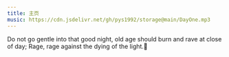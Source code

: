 ```yaml
---
title: 主页
music: https://cdn.jsdelivr.net/gh/pys1992/storage@main/DayOne.mp3
---
```


Do not go gentle into that good night, old age should burn and rave at close of day; Rage, rage against the dying of the light.🚫